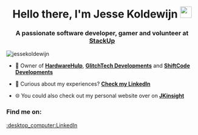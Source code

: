 <h1 align="center">Hello there, I'm Jesse Koldewijn <img src="https://raw.githubusercontent.com/MartinHeinz/MartinHeinz/master/wave.gif" width="30px"></h1> 
<h3 align="center">A passionate software developer, gamer and volunteer at <a href="https://stackup.org" target="blank">StackUp</a></h3>

<p align="left"> <img src="https://komarev.com/ghpvc/?username=jessekoldewijn&label=Profile%20views&color=0e75b6&style=flat" alt="jessekoldewijn" /> </p>

- :briefcase: Owner of **[HardwareHulp](https://hardwarehulp.nl)**, **[GlitchTech Developments](https://glitchtech.eu)** and **[ShiftCode Developments](https://github.com/ShiftCodeEU)**

- 📄 Curious about my experiences? **[Check my LinkedIn](https://www.linkedin.com/in/jesse-koldewijn-5914531a3)**

- :globe_with_meridians: You could also check out my personal website over on **[JKinsight](https://jkinsight.nl)**

<h3 align="left">Find me on:</h3>
<p align="left">
  <a href="https://linkedin.com/in/jesse-koldewijn-5914531a3" target="blank">:desktop_computer:LinkedIn</a> 
</p>
